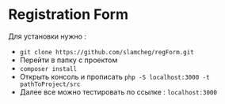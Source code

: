 # Registration Form

Для установки нужно :

- `git clone https://github.com/slamcheg/regForm.git`
-  Перейти в папку с проектом
- `composer install` 
-  Открыть консоль и прописать
`php -S localhost:3000 -t pathToProject/src`
- Далее все можно тестировать по ссылке : `localhost:3000`
